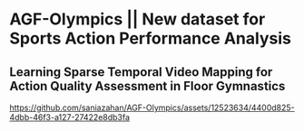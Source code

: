 # AGF-Olympics || New dataset for Sports Action Performance Analysis

## Learning Sparse Temporal Video Mapping for Action Quality Assessment in Floor Gymnastics

https://github.com/saniazahan/AGF-Olympics/assets/12523634/4400d825-4dbb-46f3-a127-27422e8db3fa

